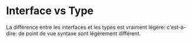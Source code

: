 # Interface vs Type

La différence entre les interfaces et les types est vraiment légère: c'est-à-dire: de point de vue syntaxe sont légèrement différent. 